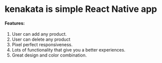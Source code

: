 # kenakata is simple React Native app

#### Features:

1. User can add any product.
2. User can delete any product
3. Pixel perfect responsiveness.
4. Lots of functionality that give you a better
   experiences.
5. Great design and color combination.
